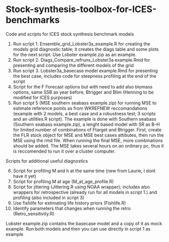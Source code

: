# Stock-synthesis-toolbox-for-ICES-benchmarks
Code and scripts for ICES stock synthesis benchmark models

1.	Run script 1. Ensemble_grid_Lobster3a_example.R for creating the models grid diagnostic table; it creates the diags table and some plots for the next script. Use Lobster example.zip as an example.
2.	Run script 2. Diags_Compare_refruns_Lobster3a example.Rmd for presenting and comparing the different models of the grid 
3.	Run script 3. Lobster3a_basecase model example.Rmd for presenting the best case, includes code for steepness profiling at the end of the script
4.	Script for the F Forecast options but with need to add also biomass options, same SSB as year before, Btrigger and Blim (Henning to be modified for ICES purposes)
5.	Run script 5 (MSE southern seabass example.zip) for running MSE to estimate reference points as from WKREFNEW reccomandations (example with 2 models, a best case and a robustness test; 3 scripts and an utilities.R script). The example is done with Southern seabass (Southern seabass example.zip), a lenght based model with SR as B-H for limited number of combinations of Ftarget and Btrigger. First, create the FLR stock object for MSE and MSE best cases attibutes, then run the MSE using the rmd file. When running the final MSE, more combinations should be added. The MSE takes several hours on an ordinary pc, thus it is reccomended to run it over a cluster computer. 

Scripts for additional useful diagnostics

6.	Script for profiling M and h at the same time (new from Laurie, I dont have it yet)
7.	Script for profiling M at age (M_at_age_profile.R)
8.	Script for jittering (Jittering.R using NOAA wrapper); includes also wrappers for retrospective (already run for all models in script 1.) and profiling (also included in script 3)
9.	Use fishlife for estimating life history priors (Fishlife.R)
10.	Identify parameters that changes when running the retro (Retro_sensitivity.R)

Lobster example.zip contains the basecase model and a copy of it as mock example. Run both models and then you can use directly in script 1 as example


